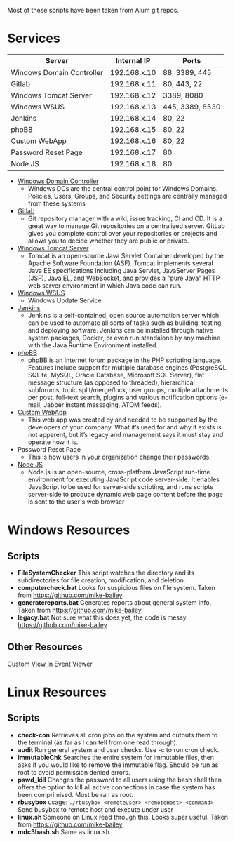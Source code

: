 Most of these scripts have been taken from Alum git repos.

# Services
| Server                    | Internal IP  | Ports           |
| ------------------------- | ------------ | --------------- |
| Windows Domain Controller | 192.168.x.10 | 88, 3389, 445   |
| Gitlab                    | 192.168.x.11 | 80, 443, 22     |
| Windows Tomcat Server     | 192.168.x.12 | 3389, 8080      |
| Windows WSUS              | 192.168.x.13 | 445, 3389, 8530 |
| Jenkins                   | 192.168.x.14 | 80, 22          |
| phpBB                     | 192.168.x.15 | 80, 22          |
| Custom WebApp             | 192.168.x.16 | 80, 22          |
| Password Reset Page       | 192.168.x.17 | 80              |
| Node JS                   | 192.168.x.18 | 80              |

* [Windows Domain Controller](https://technet.microsoft.com/en-us/library/cc977987.aspx)
  * Windows DCs are the central control point for Windows Domains. Policies, Users, Groups, and Security settings are centrally
managed from these systems
* [Gitlab](https://docs.gitlab.com/)
  * Git repository manager with a wiki, issue tracking, CI and CD. It is a great way to manage Git repositories on a centralized server. GitLab gives you complete control over your repositories or projects and allows you to decide whether they are public or private.
* [Windows Tomcat Server](https://tomcat.apache.org/tomcat-9.0-doc/index.html)
  * Tomcat is an open-source Java Servlet Container developed by the Apache Software Foundation (ASF). Tomcat implements several Java EE specifications including Java Servlet, JavaServer Pages (JSP), Java EL, and WebSocket, and provides a "pure Java" HTTP web server environment in which Java code can run.
* [Windows WSUS](https://docs.microsoft.com/en-us/windows-server/administration/windows-server-update-services/get-started/windows-server-update-services-wsus)
  * Windows Update Service
* [Jenkins](https://jenkins.io/doc/)
  * Jenkins is a self-contained, open source automation server which can be used to automate all sorts of tasks such as building, testing, and deploying software. Jenkins can be installed through native system packages, Docker, or even run standalone by any machine with the Java Runtime Environment installed.
* [phpBB](https://www.phpbb.com/support/docs/en/)
  * phpBB is an Internet forum package in the PHP scripting language. Features include support for multiple database engines (PostgreSQL, SQLite, MySQL, Oracle Database, Microsoft SQL Server), flat message structure (as opposed to threaded), hierarchical subforums, topic split/merge/lock, user groups, multiple attachments per post, full-text search, plugins and various notification options (e-mail, Jabber instant messaging, ATOM feeds).
* [Custom WebApp](https://www.owasp.org/index.php/Top_10-2017_Top_10)
  * This web app was created by and needed to be supported by the developers of your company. What it’s used for and why it exists is not apparent, but it’s legacy and management says it must stay and operate how it is. 
* Password Reset Page
  * This is how users in your organization change their passwords.
* [Node JS](https://nodejs.org/en/docs/)
  * Node.js is an open-source, cross-platform JavaScript run-time environment for executing JavaScript code server-side. It enables JavaScript to be used for server-side scripting, and runs scripts server-side to produce dynamic web page content before the page is sent to the user's web browser

# Windows Resources

Scripts
-------
* **FileSystemChecker**
This script watches the directory and its subdirectories for file creation, modification, and deletion.
* **computercheck.bat**
Looks for suspicious files on file system. Taken from https://github.com/mike-bailey
* **generatereports.bat**
Generates reports about general system info. Taken from https://github.com/mike-bailey
* **legacy.bat**
Not sure what this does yet, the code is messy.  https://github.com/mike-bailey

Other Resources
---------------
[Custom View In Event Viewer](https://docs.microsoft.com/en-us/previous-versions/windows/it-pro/windows-server-2008-R2-and-2008/cc709635%28v%3dws.10%29)

# Linux Resources

Scripts
-------
* **check-con**
Retrieves all cron jobs on the system and outputs them to the terminal (as far as I can tell from one read through).
* **audit**
Run general system and user checks.  Use -c to run cron check.
* **immutableChk**
Searches the entire system for immutable files, then asks if you would like to remove the immutable flag.  Should be run as root to avoid permission denied errors.
* **pswd_kill**
Changes the password to all users using the bash shell then offers the option to kill all active connections in case the system has been comprimised.  Must be ran as root.
* **rbusybox**
usage: `./rbusybox <remoteUser> <remoteHost> <command>`  Send busybox to remote host and execute <command> under user <remoteUser>
* **linux.sh**
Someone on Linux read through this.  Looks super useful. Taken from https://github.com/mike-bailey
* **mdc3bash.sh**
Same as linux.sh.
